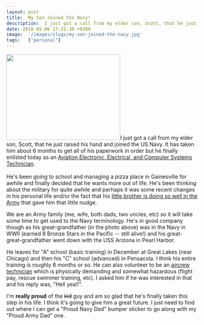 ```yaml
---
layout: post
title:  My Son Joined the Navy!
description:  I just got a call from my elder son, Scott, that he just raised his hand and joined the US Navy. It has taken him about 6 months to get all of his paperwork in order but he finally enlisted today as an Aviation Electronic, Electrical, and Computer Systems Technician .  Hes been going to school and managing a pizza place in Gainesville for awhile and finally decided that he wants more out of life. Hes been thinking about the military for quite awhile and perhaps it was some recent changes in his
date: 2010-05-06 17:31:30 +0300
image:  '/images/slugs/my-son-joined-the-navy.jpg'
tags:   ["personal"]
---
```

<p style="clear: both"><a href="/2010/05/06/my-son-joined-the-navy/navy-scott/" rel="attachment wp-att-2504"><img src="http://res.cloudinary.com/blog-jeffdouglas-com/image/upload/h_225,w_300/v1400328506/navy-scott_zbkq6y.jpg" alt="" title="navy-scott" width="300" height="225" class="alignleft size-medium wp-image-2504" /></a>I just got a call from my elder son, Scott, that he just raised his hand and joined the US Navy. It has taken him about 6 months to get all of his paperwork in order but he finally enlisted today as an <a href="http://usmilitary.about.com/library/milinfo/navyjobs/navyjobs2/blata.htm" target="_blank">Aviation Electronic, Electrical, and Computer Systems Technician</a>. <br /><br /> He's been going to school and managing a pizza place in Gainesville for awhile and finally decided that he wants more out of life. He's been thinking about the military for quite awhile and perhaps it was some recent changes in his personal life and/or the fact that his <a href="/2008/12/03/my-son-joined-the-army/" target="_blank">little brother is doing so well in the Army</a> that gave him that little nudge.</p><p style="clear: both">We are an Army family (me, wife, both dads, two uncles, etc) so it will take some time to get used to the Navy terminology. He's in good company though as his great-grandfather (in the photo above) was in the Navy in WWII (earned 8 Bronze Stars in the Pacific -- still alive!) and his great-great-grandfather went down with the USS Arizona in Pearl Harbor.</p><p style="clear: both">He leaves for "A" school (basic training) in December at Great Lakes (near Chicago) and then his "C" school (advanced) in Pensacola. I think his entire training is roughly 8 months or so. He can also volunteer to be an <a href="http://usmilitary.about.com/library/milinfo/navyjobs/navyjobs2/blata.htm" target="_blank">aircrew technician</a> which is physically demanding and somewhat hazardous (flight pay, rescue swimmer training, etc). I asked him if he was interested in that and his reply was, "Hell yea!!".</p><p style="clear: both">I'm <strong>really proud</strong> of the <s>kid</s> guy and am so glad that he's finally taken this step in his life. I think it's going to give him a great future. I just need to find out where I can get a "Proud Navy Dad" bumper sticker to go along with my "Proud Army Dad" one. </p><br class="final-break" style="clear: both" />
